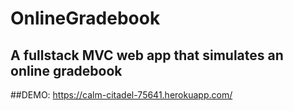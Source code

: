 # OnlineGradebook
## A fullstack MVC web app that simulates an online gradebook
##DEMO:
https://calm-citadel-75641.herokuapp.com/
